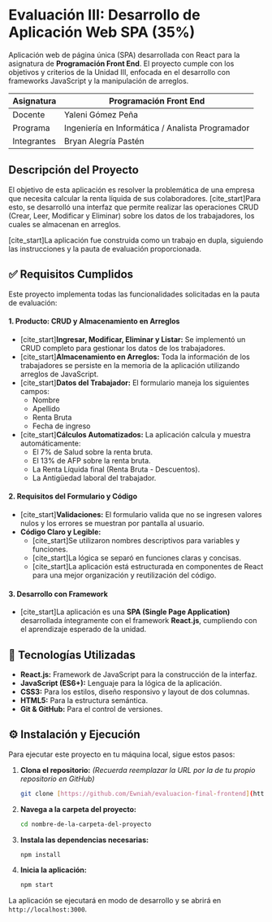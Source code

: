# Evaluación III: Desarrollo de Aplicación Web SPA (35%)

Aplicación web de página única (SPA) desarrollada con React para la asignatura de **Programación Front End**. El proyecto cumple con los objetivos y criterios de la Unidad III, enfocada en el desarrollo con frameworks JavaScript y la manipulación de arreglos.

| Asignatura      | Programación Front End                                     |
|-----------------|------------------------------------------------------------|
| Docente         | Yaleni Gómez Peña                                |
| Programa        | Ingeniería en Informática / Analista Programador |
| Integrantes     | Bryan Alegría Pastén                             |

## Descripción del Proyecto

El objetivo de esta aplicación es resolver la problemática de una empresa que necesita calcular la renta líquida de sus colaboradores. [cite_start]Para esto, se desarrolló una interfaz que permite realizar las operaciones CRUD (Crear, Leer, Modificar y Eliminar) sobre los datos de los trabajadores, los cuales se almacenan en arreglos.

[cite_start]La aplicación fue construida como un trabajo en dupla, siguiendo las instrucciones y la pauta de evaluación proporcionada.

## ✅ Requisitos Cumplidos

Este proyecto implementa todas las funcionalidades solicitadas en la pauta de evaluación:

#### 1. Producto: CRUD y Almacenamiento en Arreglos

* [cite_start]**Ingresar, Modificar, Eliminar y Listar:** Se implementó un CRUD completo para gestionar los datos de los trabajadores.
* [cite_start]**Almacenamiento en Arreglos:** Toda la información de los trabajadores se persiste en la memoria de la aplicación utilizando arreglos de JavaScript.
* [cite_start]**Datos del Trabajador:** El formulario maneja los siguientes campos:
    * Nombre
    * Apellido
    * Renta Bruta
    * Fecha de ingreso
* [cite_start]**Cálculos Automatizados:** La aplicación calcula y muestra automáticamente:
    * El 7% de Salud sobre la renta bruta.
    * El 13% de AFP sobre la renta bruta.
    * La Renta Líquida final (Renta Bruta - Descuentos).
    * La Antigüedad laboral del trabajador.

#### 2. Requisitos del Formulario y Código

* [cite_start]**Validaciones:** El formulario valida que no se ingresen valores nulos y los errores se muestran por pantalla al usuario.
* **Código Claro y Legible:**
    * [cite_start]Se utilizaron nombres descriptivos para variables y funciones.
    * [cite_start]La lógica se separó en funciones claras y concisas.
    * [cite_start]La aplicación está estructurada en componentes de React para una mejor organización y reutilización del código.

#### 3. Desarrollo con Framework

* [cite_start]La aplicación es una **SPA (Single Page Application)** desarrollada íntegramente con el framework **React.js**, cumpliendo con el aprendizaje esperado de la unidad.

## 🚀 Tecnologías Utilizadas

-   **React.js:** Framework de JavaScript para la construcción de la interfaz.
-   **JavaScript (ES6+):** Lenguaje para la lógica de la aplicación.
-   **CSS3:** Para los estilos, diseño responsivo y layout de dos columnas.
-   **HTML5:** Para la estructura semántica.
-   **Git & GitHub:** Para el control de versiones.

## ⚙️ Instalación y Ejecución

Para ejecutar este proyecto en tu máquina local, sigue estos pasos:

1.  **Clona el repositorio:**
    *(Recuerda reemplazar la URL por la de tu propio repositorio en GitHub)*
    ```bash
    git clone [https://github.com/Ewniah/evaluacion-final-frontend](https://github.com/Ewniah/evaluacion-final-frontend)
    ```

2.  **Navega a la carpeta del proyecto:**
    ```bash
    cd nombre-de-la-carpeta-del-proyecto
    ```

3.  **Instala las dependencias necesarias:**
    ```bash
    npm install
    ```

4.  **Inicia la aplicación:**
    ```bash
    npm start
    ```

La aplicación se ejecutará en modo de desarrollo y se abrirá en `http://localhost:3000`.